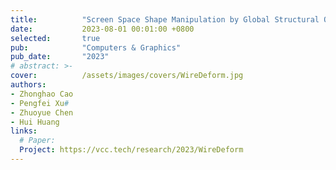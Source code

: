 ```yaml
---
title:          "Screen Space Shape Manipulation by Global Structural Optimization"
date:           2023-08-01 00:01:00 +0800
selected:       true
pub:            "Computers & Graphics"
pub_date:       "2023"
# abstract: >-
cover:          /assets/images/covers/WireDeform.jpg
authors:
- Zhonghao Cao
- Pengfei Xu#
- Zhuoyue Chen
- Hui Huang
links:
  # Paper: 
  Project: https://vcc.tech/research/2023/WireDeform
---
```

